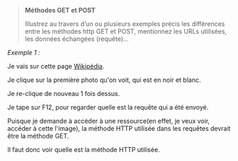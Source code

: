 > **Méthodes GET et POST**
> 
> Illustrez au travers d’un ou plusieurs exemples précis les différences entre les méthodes http GET et
> POST, mentionnez les URLs utilisées, les données échangées (requête)…

*Exemple 1 :*

Je vais sur cette page [Wikipédia](https://fr.wikipedia.org/wiki/Wikip%C3%A9dia:Accueil_principal).

Je clique sur la première photo qu'on voit, qui est en noir et blanc.

Je re-clique de nouveau 1 fois dessus.

Je tape sur F12, pour regarder quelle est la requête qui a été envoyé. 

Puisque je demande à accéder à une ressource(en effet, je veux voir, accéder à cette l'image), la méthode HTTP utilisée dans les requêtes devrait être la méthode GET.

Il faut donc voir quelle est la méthode HTTP utilisée.
